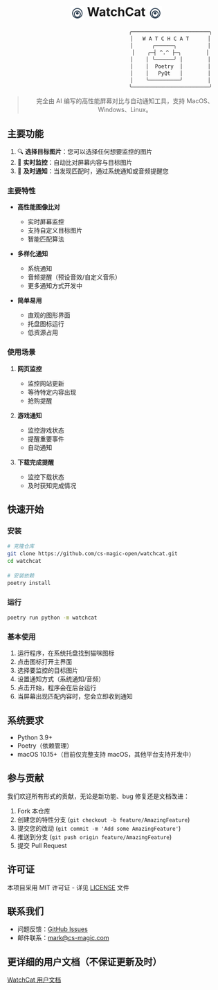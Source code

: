 <div align="center">

# <img src="transparent_overlay/resources/icon.svg" width="32" height="32" alt="WatchCat Icon" style="vertical-align: middle" /> WatchCat <img src="transparent_overlay/resources/icon.svg" width="32" height="32" alt="WatchCat Icon" style="vertical-align: middle" />

```
                                   ╭─────────────────────────╮
                                   │   W A T C H C A T      │
                                   │      ╭──────╮          │
                                   │    ╭─┤ ^.^ ├─╮        │
                                   │    │ ╰──────╯ │        │
                                   │    │  Poetry  │        │
                                   │    │   PyQt   │        │
                                   │    ╰──────────╯        │
                                   ╰─────────────────────────╯
```

> 完全由 AI 编写的高性能屏幕对比与自动通知工具，支持 MacOS、Windows、Linux。

</div>

## 主要功能

1. 🔍 **选择目标图片**：您可以选择任何想要监控的图片
2. 👀 **实时监控**：自动比对屏幕内容与目标图片
3. 🔔 **及时通知**：当发现匹配时，通过系统通知或音频提醒您

### 主要特性

- **高性能图像比对**

  - 实时屏幕监控
  - 支持自定义目标图片
  - 智能匹配算法

- **多样化通知**

  - 系统通知
  - 音频提醒（预设音效/自定义音乐）
  - 更多通知方式开发中

- **简单易用**
  - 直观的图形界面
  - 托盘图标运行
  - 低资源占用

### 使用场景

1. **网页监控**

   - 监控网站更新
   - 等待特定内容出现
   - 抢购提醒

2. **游戏通知**

   - 监控游戏状态
   - 提醒重要事件
   - 自动通知

3. **下载完成提醒**
   - 监控下载状态
   - 及时获知完成情况

## 快速开始

### 安装

```bash
# 克隆仓库
git clone https://github.com/cs-magic-open/watchcat.git
cd watchcat

# 安装依赖
poetry install
```

### 运行

```bash
poetry run python -m watchcat
```

### 基本使用

1. 运行程序，在系统托盘找到猫咪图标
2. 点击图标打开主界面
3. 选择要监控的目标图片
4. 设置通知方式（系统通知/音频）
5. 点击开始，程序会在后台运行
6. 当屏幕出现匹配内容时，您会立即收到通知

## 系统要求

- Python 3.9+
- Poetry（依赖管理）
- macOS 10.15+（目前仅完整支持 macOS，其他平台支持开发中）

## 参与贡献

我们欢迎所有形式的贡献，无论是新功能、bug 修复还是文档改进：

1. Fork 本仓库
2. 创建您的特性分支 (`git checkout -b feature/AmazingFeature`)
3. 提交您的改动 (`git commit -m 'Add some AmazingFeature'`)
4. 推送到分支 (`git push origin feature/AmazingFeature`)
5. 提交 Pull Request

## 许可证

本项目采用 MIT 许可证 - 详见 [LICENSE](LICENSE) 文件

## 联系我们

- 问题反馈：[GitHub Issues](https://github.com/cs-magic-open/watchcat/issues)
- 邮件联系：mark@cs-magic.com

## 更详细的用户文档（不保证更新及时）

[WatchCat 用户文档](https://cs-magic-open.github.io/watchcat/)

